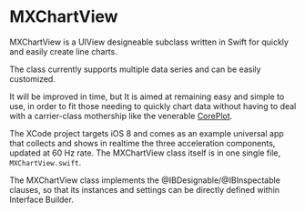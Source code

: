 MXChartView
===========

MXChartView is a UIView designeable subclass written in Swift for quickly and easily create line charts.

The class currently supports multiple data series and can be easily customized.

It will be improved in time, but It is aimed at remaining easy and simple to use, in order to fit those needing to quickly chart data without having to deal with a carrier-class mothership like the venerable [CorePlot](https://github.com/core-plot).

The XCode project targets iOS 8 and comes as an example universal app that collects and shows in realtime the three acceleration components, updated at 60 Hz rate. The MXChartView class itself is in one single file, `MXChartView.swift`.

The MXChartView class implements the @IBDesignable/@IBInspectable clauses, so that its instances and settings can be directly defined within Interface Builder.
